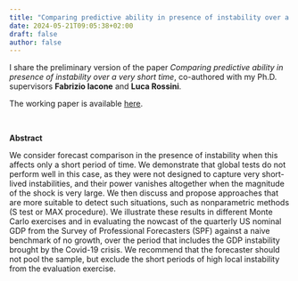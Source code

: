 ```yaml
---
title: "Comparing predictive ability in presence of instability over a very short time, with F. Iacone and L. Rossini"
date: 2024-05-21T09:05:38+02:00
draft: false
author: false
---
```


I share the preliminary version of the paper *Comparing predictive ability in presence of instability over a very short time*, co-authored with my Ph.D. supervisors **Fabrizio Iacone** and **Luca Rossini**.

The working paper is available [here](https://arxiv.org/abs/2405.11954).

&nbsp;

**Abstract**

We consider forecast comparison in the presence of instability when this affects only a short period of time. We demonstrate that global tests do not perform well in this case, as they were not designed to capture very short-lived instabilities, and their power vanishes altogether when the magnitude of the shock is very large. We then discuss and propose approaches that are more suitable to detect such situations, such as nonparametric methods (S test or MAX procedure). We illustrate these results in different Monte Carlo exercises and in evaluating the nowcast of the quarterly US nominal GDP from the Survey of Professional Forecasters (SPF) against a naive benchmark of no growth, over the period that includes the GDP instability brought by the Covid-19 crisis. We recommend that the forecaster should not pool the sample, but exclude the short periods of high local instability from the evaluation exercise.